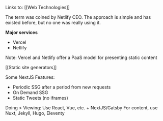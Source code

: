 Links to: [[Web Technologies]]

The term was coined by Netlify CEO.
The approach is simple and has existed before, but no one was really using it.

**Major services**
- Vercel
- Netlify

Note: Vercel and Netlify offer a PaaS model for presenting static content

[[Static site generators]]

Some NextJS Features:
- Periodic SSG after a period from new requests
- On Demand SSG
- Static Tweets (no iframes)

Doing > Viewing: Use React, Vue, etc. + NextJS/Gatsby
For content, use Nuxt, Jekyll, Hugo, Eleventy